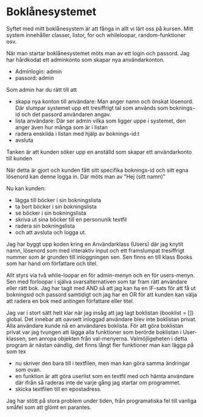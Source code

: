 ﻿Boklånesystemet
===============

Syftet med mitt boklånesystem är att fånga in allt vi lärt oss på kursen.
Mitt system innehåller classer, listor, for och whileloopar, random-funktioner osv.

När man startar boklånesystemet möts man av ett login och passord. Jag har hårdkodat ett adminkonto som skapar nya
användarkonton.

- Adminlogin: admin
- passord: admin

Som admin har du rätt till att
- skapa nya konton till användare:  Man anger namn och önskat lösenord. Där slumpar systemet upp ett tresiffrigt tal
som används som boknings-id och det passord användaren angav.
- lista användare:  Där ser admin vilka som ligger uppe i systemet, den anger även hur många som är i listan
- radera enskilda i listan med hjälp av boknings-id:t
- avsluta

Tanken är att kunden söker upp en anställd som skapar ett användarkonto till kunden

När detta är gjort och kunden fått sitt specifika boknings-id och sitt egna lösenord kan denne logga in.
Där möts man av ”Hej (sitt namn)”

Nu kan kunden:
- lägga till böcker i sin bokningslista
- ta bort böcker i sin bokningslista
- se böcker i sin bokningslista
- skriva ut sina böcker till en personunik textfil
- radera sin bokningslista
- och att avsluta och logga ut.

Jag har byggt upp koden kring en Användarklass (Users) där jag knytit namn, lösenord som med interaktiv input och ett
framslumpat tresiffrigt nummer som är grunden till inloggningen sen.
Sen finns en till klass Books som har hand om författare och titel.

Allt styrs via två while-loopar en för admin-menyn och en för users-menyn. Sen med forloopar i själva svarsalternativen
som tar fram rätt användare eller rätt bok. Jag har tagit med AND så att jag kan ha en IF-sats för att få ut
bokningsid och passord samtidigt och jag har en OR för att kunden kan välja att radera en bok med antingen författare
eller titel.

Jag var i stort sätt helt klar när jag insåg att jag lagt boklistan (booklist = []) global. Det innebar att oavsett
inloggad användare blev inte boklistan privat. Alla användare kunde nå en användares boklista.
För att göra boklistan privat var jag tvungen att lägga alla funktioner som berörde boklistan i User-klassen, sen
anropa objekten från val-menyerna.
Valmöjligeheten i detta program är nästan oändlig, det finns långt fler funktioner man kan lägga på som tex
- nu skriver den bara till i textfilen, men man kan göra samma ändringar som ovan.
- en funktion är att göra userlist som en textfil med och hämta användare där ifrån så raderas inte de varje gång jag
startar om programmet.
- skicka textfilen till en epostadress.

Jag har stött på stora problem under tiden, från programatiska fel till vanliga småfel som att glömt en parantes.

